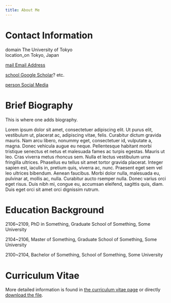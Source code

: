 ```yaml
---
title: About Me
---
```


# Contact Information

<span class="material-symbols-outlined">
domain
</span> The University of Tokyo<br>

<span class="material-symbols-outlined">
location_on
</span> Tokyo, Japan<br>

<a href="mailto:none@example.org"><span class="material-symbols-outlined">
mail
</span> Email Address</a><br>

<a href="https://scholar.google.com/citations?user="><span class="material-symbols-outlined">
school</span> Google Scholar</a>? etc.<br>

<a href="https://x.com/"><span class="material-symbols-outlined">
person</span> Social Media</a><br>

# Brief Biography

This is where one adds biography.

Lorem ipsum dolor sit amet, consectetuer adipiscing elit. Ut purus elit, vestibulum ut, placerat ac, adipiscing vitae, felis. Curabitur dictum gravida mauris. Nam arcu libero, nonummy eget, consectetuer id, vulputate a, magna. Donec vehicula augue eu neque. Pellentesque habitant morbi tristique senectus et netus et malesuada fames ac turpis egestas. Mauris ut leo. Cras viverra metus rhoncus sem. Nulla et lectus vestibulum urna fringilla ultrices. Phasellus eu tellus sit amet tortor gravida placerat. Integer sapien est, iaculis in, pretium quis, viverra ac, nunc. Praesent eget sem vel leo ultrices bibendum. Aenean faucibus.
Morbi dolor nulla, malesuada eu, pulvinar at, mollis ac, nulla. Curabitur aucto rsemper nulla. Donec varius orci eget risus. Duis nibh mi, congue eu, accumsan eleifend, sagittis quis, diam. Duis eget orci sit amet orci dignissim rutrum. 

# Education Background

2106~2109, PhD in Something, Graduate School of Something, Some University 

2104~2106, Master of Something, Graduate School of Something, Some University 

2100~2104, Bachelor of Something, School of Something, Some University 

# Curriculum Vitae

 More detailed information is found in [the curriculum vitae page](../cv/) or directly [download the file](download_link).

